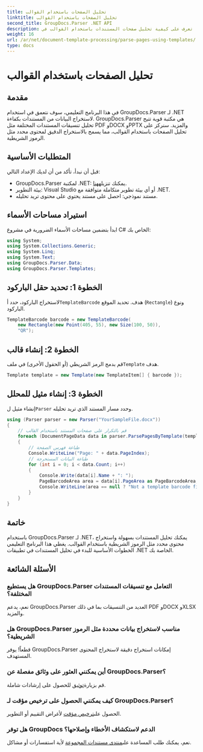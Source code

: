 ```yaml
---
title: تحليل الصفحات باستخدام القوالب
linktitle: تحليل الصفحات باستخدام القوالب
second_title: GroupDocs.Parser .NET API
description: تعرف على كيفية تحليل صفحات المستندات باستخدام القوالب في .NET باستخدام GroupDocs.Parser. استخراج محتوى محدد بكفاءة لتطبيقاتك.
weight: 16
url: /ar/net/document-template-processing/parse-pages-using-templates/
type: docs
---
```

# تحليل الصفحات باستخدام القوالب

## مقدمة
في هذا البرنامج التعليمي، سوف نتعمق في استخدام GroupDocs.Parser لـ .NET لاستخراج البيانات من المستندات بكفاءة. GroupDocs.Parser هي مكتبة قوية تتيح تحليل تنسيقات المستندات المختلفة مثل PDF وDOCX وPPTX والمزيد. سنركز على تحليل الصفحات باستخدام القوالب، مما يسمح بالاستخراج الدقيق لمحتوى محدد مثل الرموز الشريطية.
## المتطلبات الأساسية
قبل أن نبدأ، تأكد من أن لديك الإعداد التالي:
-  GroupDocs.Parser لمكتبة .NET: يمكنك تنزيله[هنا](https://releases.groupdocs.com/parser/net/).
- بيئة التطوير: Visual Studio أو أي بيئة تطوير متكاملة متوافقة مع .NET.
- مستند نموذجي: احصل على مستند يحتوي على محتوى تريد تحليله.

## استيراد مساحات الأسماء
ابدأ بتضمين مساحات الأسماء الضرورية في مشروع C# الخاص بك:
```csharp
using System;
using System.Collections.Generic;
using System.Linq;
using System.Text;
using GroupDocs.Parser.Data;
using GroupDocs.Parser.Templates;
```
## الخطوة 1: تحديد حقل الباركود
 لاستخراج الباركود، حدد أ`TemplateBarcode` هدف. تحديد الموقع (`Rectangle`) ونوع الباركود.
```csharp
TemplateBarcode barcode = new TemplateBarcode(
    new Rectangle(new Point(405, 55), new Size(100, 50)),
    "QR");
```
## الخطوة 2: إنشاء قالب
 قم بدمج الرمز الشريطي (أو الحقول الأخرى) في ملف`Template` هدف.
```csharp
Template template = new Template(new TemplateItem[] { barcode });
```
## الخطوة 3: إنشاء مثيل للمحلل
 إنشاء مثيل ل`Parser` وحدد مسار المستند الذي تريد تحليله.
```csharp
using (Parser parser = new Parser("YourSampleFile.docx"))
{
    // قم بالتكرار على صفحات المستند باستخدام القالب
    foreach (DocumentPageData data in parser.ParsePagesByTemplate(template))
    {
        // طباعة فهرس الصفحة
        Console.WriteLine("Page: " + data.PageIndex);
        // طباعة البيانات المستخرجة
        for (int i = 0; i < data.Count; i++)
        {
            Console.Write(data[i].Name + ": ");
            PageBarcodeArea area = data[i].PageArea as PageBarcodeArea;
            Console.WriteLine(area == null ? "Not a template barcode field" : area.Value);
        }
    }
}
```

## خاتمة
باستخدام GroupDocs.Parser لـ .NET، يمكنك تحليل المستندات بسهولة واستخراج محتوى محدد مثل الرموز الشريطية باستخدام القوالب. يغطي هذا البرنامج التعليمي الخطوات الأساسية للبدء في تحليل المستندات في تطبيقات .NET الخاصة بك.

## الأسئلة الشائعة
### هل يستطيع GroupDocs.Parser التعامل مع تنسيقات المستندات المختلفة؟
نعم، يدعم GroupDocs.Parser العديد من التنسيقات بما في ذلك PDF وDOCX وXLSX والمزيد.
### هل GroupDocs.Parser مناسب لاستخراج بيانات محددة مثل الرموز الشريطية؟
قطعاً! يوفر GroupDocs.Parser إمكانات استخراج دقيقة لاستخراج المحتوى المستهدف.
### أين يمكنني العثور على وثائق مفصلة عن GroupDocs.Parser؟
 قم بزيارة[توثيق](https://tutorials.groupdocs.com/parser/net/) للحصول على إرشادات شاملة.
### كيف يمكنني الحصول على ترخيص مؤقت لـ GroupDocs.Parser؟
 الحصول على[ترخيص مؤقت](https://purchase.groupdocs.com/temporary-license/) لأغراض التقييم أو التطوير.
### هل توفر GroupDocs الدعم لاستكشاف الأخطاء وإصلاحها؟
 نعم، يمكنك طلب المساعدة على[منتدى مستندات المجموعة](https://forum.groupdocs.com/c/parser/17) لأية استفسارات أو مشاكل.